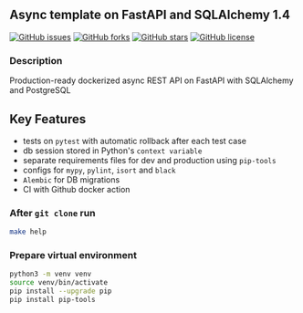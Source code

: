 ## Async template on FastAPI and SQLAlchemy 1.4

[![GitHub issues](https://img.shields.io/github/issues/lesnik512/fast-api-sqlalchemy-template)](https://github.com/lesnik512/fast-api-sqlalchemy-template/issues)
[![GitHub forks](https://img.shields.io/github/forks/lesnik512/fast-api-sqlalchemy-template)](https://github.com/lesnik512/fast-api-sqlalchemy-template/network)
[![GitHub stars](https://img.shields.io/github/stars/lesnik512/fast-api-sqlalchemy-template)](https://github.com/lesnik512/fast-api-sqlalchemy-template/stargazers)
[![GitHub license](https://img.shields.io/github/license/lesnik512/fast-api-sqlalchemy-template)](https://github.com/lesnik512/fast-api-sqlalchemy-template/blob/main/LICENSE)

### Description
Production-ready dockerized async REST API on FastAPI with SQLAlchemy and PostgreSQL

## Key Features
- tests on `pytest` with automatic rollback after each test case
- db session stored in Python's `context variable`
- separate requirements files for dev and production using `pip-tools`
- configs for `mypy`, `pylint`, `isort` and `black`
- `Alembic` for DB migrations
- CI with Github docker action

### After `git clone` run
```bash
make help
```

### Prepare virtual environment
```bash
python3 -m venv venv
source venv/bin/activate
pip install --upgrade pip
pip install pip-tools
```
